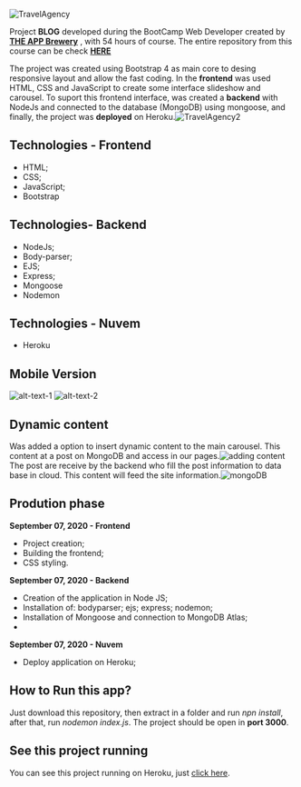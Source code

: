

![TravelAgency](https://github.com/thiagohrcosta/TravelSite/blob/master/files/travelup7.png?raw=true)

Project  **BLOG**  developed during the BootCamp Web Developer created by  **[THE APP Brewery](https://www.appbrewery.co/)**  , with 54 hours of course. The entire repository from this course can be check  **[HERE](https://github.com/thiagohrcosta/CursosDesenvolvimentoWeb/tree/master/webDevelopment)**


The project was created using Bootstrap 4 as main core to desing responsive layout and allow the fast coding. In the **frontend** was used HTML, CSS and JavaScript to create some interface slideshow and carousel. To suport this frontend interface, was created a **backend** with NodeJs and connected to the database (MongoDB) using mongoose, and finally, the project was **deployed** on Heroku.![TravelAgency2](https://github.com/thiagohrcosta/TravelSite/blob/master/files/travelup8.png?raw=true)
## Technologies - Frontend
- HTML;
- CSS;
- JavaScript;
- Bootstrap

## Technologies- Backend
- NodeJs;
- Body-parser;
- EJS;
- Express;
- Mongoose
- Nodemon
## Technologies - Nuvem
- Heroku
 
## Mobile Version

![alt-text-1](https://github.com/thiagohrcosta/TravelSite/blob/master/files/travelup2.png?raw=true) ![alt-text-2](https://github.com/thiagohrcosta/TravelSite/blob/master/files/travelup1.png?raw=true)
## Dynamic content
Was added a option to insert dynamic content to the main carousel. This content at a post on MongoDB and access in our pages.![adding content](https://github.com/thiagohrcosta/TravelSite/blob/master/files/travelup11.png?raw=true)
The post are receive by the backend who fill the post information to data base in cloud. This content will feed the site information.![mongoDB](https://github.com/thiagohrcosta/TravelSite/blob/master/files/travelup6.png?raw=true)
## Prodution phase
**September 07, 2020 - Frontend**
- Project creation;
- Building the frontend;
- CSS styling.

**September 07, 2020 - Backend**
- Creation of the application in Node JS;
- Installation of: bodyparser; ejs; express; nodemon;
- Installation of Mongoose and connection to MongoDB Atlas;
- 
**September 07, 2020 - Nuvem**
- Deploy application on Heroku;

## How to Run this app?
Just download this repository, then extract in a folder and run *npn install*, after that, run *nodemon index.js*. The project should be open in **port 3000**.

## See this project running
You can see this project running on Heroku, just [click here](https://shrouded-retreat-19193.herokuapp.com/).
